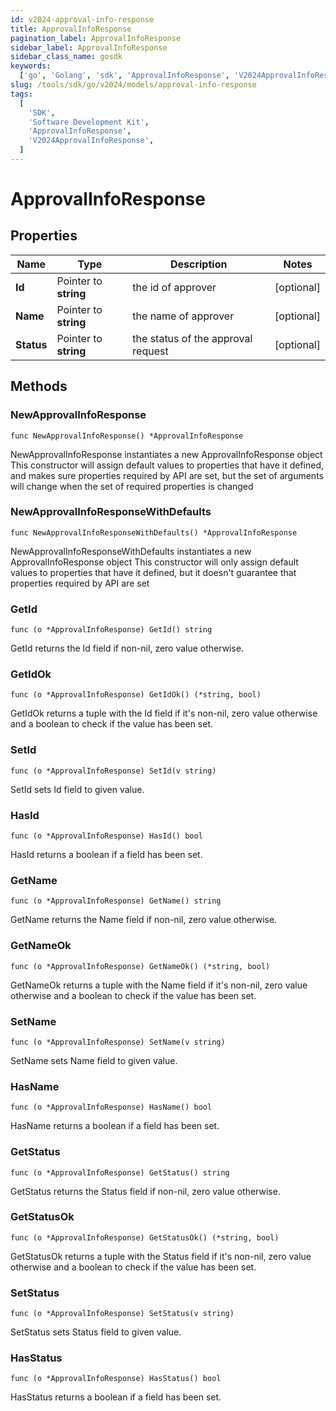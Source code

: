 ```yaml
---
id: v2024-approval-info-response
title: ApprovalInfoResponse
pagination_label: ApprovalInfoResponse
sidebar_label: ApprovalInfoResponse
sidebar_class_name: gosdk
keywords:
  ['go', 'Golang', 'sdk', 'ApprovalInfoResponse', 'V2024ApprovalInfoResponse']
slug: /tools/sdk/go/v2024/models/approval-info-response
tags:
  [
    'SDK',
    'Software Development Kit',
    'ApprovalInfoResponse',
    'V2024ApprovalInfoResponse',
  ]
---
```


# ApprovalInfoResponse

## Properties

| Name | Type | Description | Notes |
| --- | --- | --- | --- |
| **Id** | Pointer to **string** | the id of approver | [optional] |
| **Name** | Pointer to **string** | the name of approver | [optional] |
| **Status** | Pointer to **string** | the status of the approval request | [optional] |

## Methods

### NewApprovalInfoResponse

`func NewApprovalInfoResponse() *ApprovalInfoResponse`

NewApprovalInfoResponse instantiates a new ApprovalInfoResponse object This constructor will assign default values to properties that have it defined, and makes sure properties required by API are set, but the set of arguments will change when the set of required properties is changed

### NewApprovalInfoResponseWithDefaults

`func NewApprovalInfoResponseWithDefaults() *ApprovalInfoResponse`

NewApprovalInfoResponseWithDefaults instantiates a new ApprovalInfoResponse object This constructor will only assign default values to properties that have it defined, but it doesn't guarantee that properties required by API are set

### GetId

`func (o *ApprovalInfoResponse) GetId() string`

GetId returns the Id field if non-nil, zero value otherwise.

### GetIdOk

`func (o *ApprovalInfoResponse) GetIdOk() (*string, bool)`

GetIdOk returns a tuple with the Id field if it's non-nil, zero value otherwise and a boolean to check if the value has been set.

### SetId

`func (o *ApprovalInfoResponse) SetId(v string)`

SetId sets Id field to given value.

### HasId

`func (o *ApprovalInfoResponse) HasId() bool`

HasId returns a boolean if a field has been set.

### GetName

`func (o *ApprovalInfoResponse) GetName() string`

GetName returns the Name field if non-nil, zero value otherwise.

### GetNameOk

`func (o *ApprovalInfoResponse) GetNameOk() (*string, bool)`

GetNameOk returns a tuple with the Name field if it's non-nil, zero value otherwise and a boolean to check if the value has been set.

### SetName

`func (o *ApprovalInfoResponse) SetName(v string)`

SetName sets Name field to given value.

### HasName

`func (o *ApprovalInfoResponse) HasName() bool`

HasName returns a boolean if a field has been set.

### GetStatus

`func (o *ApprovalInfoResponse) GetStatus() string`

GetStatus returns the Status field if non-nil, zero value otherwise.

### GetStatusOk

`func (o *ApprovalInfoResponse) GetStatusOk() (*string, bool)`

GetStatusOk returns a tuple with the Status field if it's non-nil, zero value otherwise and a boolean to check if the value has been set.

### SetStatus

`func (o *ApprovalInfoResponse) SetStatus(v string)`

SetStatus sets Status field to given value.

### HasStatus

`func (o *ApprovalInfoResponse) HasStatus() bool`

HasStatus returns a boolean if a field has been set.
